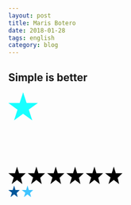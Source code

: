 ```yaml
---
layout: post
title: Maris Botero
date: 2018-01-28
tags: english
category: blog
---
```


Simple is better
-----------

 
  <section>
    <div class="loader loader-2">
      <svg class="loader-star" xmlns="http://www.w3.org/2000/svg" xmlns:xlink="http://www.w3.org/1999/xlink" version="1.1">
            <polygon points="29.8 0.3 22.8 21.8 0 21.8 18.5 35.2 11.5 56.7 29.8 43.4 48.2 56.7 41.2 35.1 59.6 21.8 36.8 21.8 " fill="#18ffff" />
         </svg>
      <div class="loader-circles"></div>
    </div>
  </section>
  <section>
    <div class="loader loader-21">
      <div class="css-times times1"></div>
      <div class="css-times times2"></div>
      <div class="css-times times3"></div>
    </div>
  </section>
  <section>
    <div class="loader loader-7">
      <div class="line line1"></div>
      <div class="line line2"></div>
      <div class="line line3"></div>
    </div>
  </section>
  <section>
    <div class="loader loader-18">
      <div class="css-star star1"></div>
      <div class="css-star star2"></div>
      <div class="css-star star3"></div>
      <div class="css-star star4"></div>
      <div class="css-star star5"></div>
      <div class="css-star star6"></div>
      <div class="css-star star7"></div>
      <div class="css-star star8"></div>
    </div>
  </section>
  <section>
    <div class="loader loader-5">
      <div class="loader-pacman"></div>
    </div>
  </section>

  <section>
    <div class="loader loader-4"></div>
  </section>
  <section>
    <div class="loader loader-17">
      <div class="css-square square1"></div>
      <div class="css-square square2"></div>
      <div class="css-square square3"></div>
      <div class="css-square square4"></div>
      <div class="css-square square5"></div>
      <div class="css-square square6"></div>
      <div class="css-square square7"></div>
      <div class="css-square square8"></div>
    </div>
  </section>


  <section>
    <div class="loader loader-12">
      <svg class="loader-star star1" version="1.1" xmlns="http://www.w3.org/2000/svg" xmlns:xlink="http://www.w3.org/1999/xlink" x="0px" y="0px" width="35px" height="35px" viewBox="0 0 23.172 23.346" xml:space="preserve">
            <polygon points="11.586,0 8.864,8.9 0,8.9 7.193,14.447 4.471,23.346 11.586,17.84 18.739,23.346 16.77,14.985 23.172,8.9 14.306,8.9" />
         </svg>
      <svg class="loader-star star2" version="1.1" xmlns="http://www.w3.org/2000/svg" xmlns:xlink="http://www.w3.org/1999/xlink" x="0px" y="0px" width="35px" height="35px" viewBox="0 0 23.172 23.346" xml:space="preserve">
            <polygon points="11.586,0 8.864,8.9 0,8.9 7.193,14.447 4.471,23.346 11.586,17.84 18.739,23.346 16.77,14.985 23.172,8.9 14.306,8.9" />
         </svg>
      <svg class="loader-star star3" version="1.1" xmlns="http://www.w3.org/2000/svg" xmlns:xlink="http://www.w3.org/1999/xlink" x="0px" y="0px" width="35px" height="35px" viewBox="0 0 23.172 23.346" xml:space="preserve">
            <polygon points="11.586,0 8.864,8.9 0,8.9 7.193,14.447 4.471,23.346 11.586,17.84 18.739,23.346 16.77,14.985 23.172,8.9 14.306,8.9" />
         </svg>
      <svg class="loader-star star4" version="1.1" xmlns="http://www.w3.org/2000/svg" xmlns:xlink="http://www.w3.org/1999/xlink" x="0px" y="0px" width="35px" height="35px" viewBox="0 0 23.172 23.346" xml:space="preserve">
            <polygon points="11.586,0 8.864,8.9 0,8.9 7.193,14.447 4.471,23.346 11.586,17.84 18.739,23.346 16.77,14.985 23.172,8.9 14.306,8.9" />
         </svg>
      <svg class="loader-star star5" version="1.1" xmlns="http://www.w3.org/2000/svg" xmlns:xlink="http://www.w3.org/1999/xlink" x="0px" y="0px" width="35px" height="35px" viewBox="0 0 23.172 23.346" xml:space="preserve">
            <polygon points="11.586,0 8.864,8.9 0,8.9 7.193,14.447 4.471,23.346 11.586,17.84 18.739,23.346 16.77,14.985 23.172,8.9 14.306,8.9" />
         </svg>
      <svg class="loader-star star6" version="1.1" xmlns="http://www.w3.org/2000/svg" xmlns:xlink="http://www.w3.org/1999/xlink" x="0px" y="0px" width="35px" height="35px" viewBox="0 0 23.172 23.346" xml:space="preserve">
            <polygon points="11.586,0 8.864,8.9 0,8.9 7.193,14.447 4.471,23.346 11.586,17.84 18.739,23.346 16.77,14.985 23.172,8.9 14.306,8.9" />
         </svg>
    </div>
  </section>

  <section>
    <div class="loader loader-6">
      <div class="loader-inner"></div>
    </div>
  </section>
  <section>
    <div class="loader loader-14">
      <svg class="loader-star star-small" version="1.1" xmlns="http://www.w3.org/2000/svg" xmlns:xlink="http://www.w3.org/1999/xlink" x="0px" y="0px" width="23.172px" height="23.346px" viewBox="0 0 23.172 23.346" xml:space="preserve">
            <polygon fill="#01579b" points="11.586,0 8.864,8.9 0,8.9 7.193,14.447 4.471,23.346 11.586,17.84 18.739,23.346 16.77,14.985 23.172,8.9 14.306,8.9  "></polygon>
         </svg>
      <svg class="loader-star star-big" version="1.1" xmlns="http://www.w3.org/2000/svg" xmlns:xlink="http://www.w3.org/1999/xlink" x="0px" y="0px" width="23.172px" height="23.346px" viewBox="0 0 23.172 23.346" xml:space="preserve">
            <polygon fill="#40c4ff" points="11.586,0 8.864,8.9 0,8.9 7.193,14.447 4.471,23.346 11.586,17.84 18.739,23.346 16.77,14.985 23.172,8.9 14.306,8.9  "></polygon>
         </svg>
    </div>
  </section>
  <section>
    <div class="loader loader-3">
      <div class="dot dot1"></div>
      <div class="dot dot2"></div>
      <div class="dot dot3"></div>
    </div>
  </section>
  
  <section>
    <div class="loader loader-20">
      <div class="css-diamond"></div>
    </div>
  </section>
  <section>
    <div class="loader loader-13">
      <div class="css-heart heart1"></div>
      <div class="css-heart heart2"></div>
      <div class="css-heart heart3"></div>
      <div class="css-heart heart4"></div>
    </div>
  </section>
